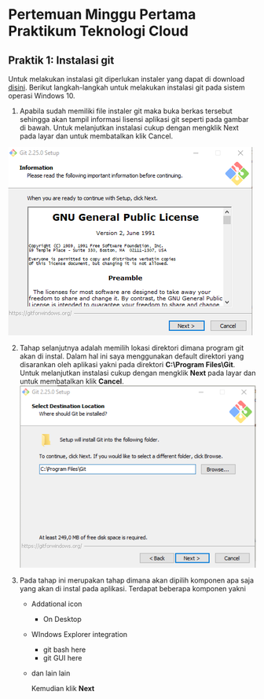 # Pertemuan Minggu Pertama Praktikum Teknologi Cloud

## Praktik 1: Instalasi git
Untuk melakukan instalasi git diperlukan instaler yang dapat di download [disini](https://git-scm.com/downloads). Berikut langkah-langkah untuk melakukan instalasi git pada sistem operasi Windows 10.

1. Apabila sudah memiliki file instaler git maka buka berkas tersebut sehingga akan tampil informasi lisensi aplikasi git seperti pada gambar di bawah. Untuk melanjutkan instalasi cukup dengan mengklik Next pada layar dan untuk membatalkan klik Cancel.

![1](https://github.com/Wahyupr/tekn-cloud-computing/blob/master/minggu-01/images/2/1.png)

2. Tahap selanjutnya adalah memilih lokasi direktori dimana program git akan di instal. Dalam hal ini saya menggunakan default direktori yang disarankan oleh aplikasi yakni pada direktori **C:\Program Files\Git**. Untuk melanjutkan instalasi cukup dengan mengklik **Next** pada layar dan untuk membatalkan klik **Cancel**.
![2](https://github.com/Wahyupr/tekn-cloud-computing/blob/master/minggu-01/images/2/2.png)

3. Pada tahap ini merupakan tahap dimana akan dipilih komponen apa saja yang akan di instal pada aplikasi. Terdapat beberapa komponen yakni
    - Addational icon
        - On Desktop
    - WIndows Explorer integration
        - git bash here
        - git GUI here
    - dan lain lain

        Kemudian klik **Next**
        


